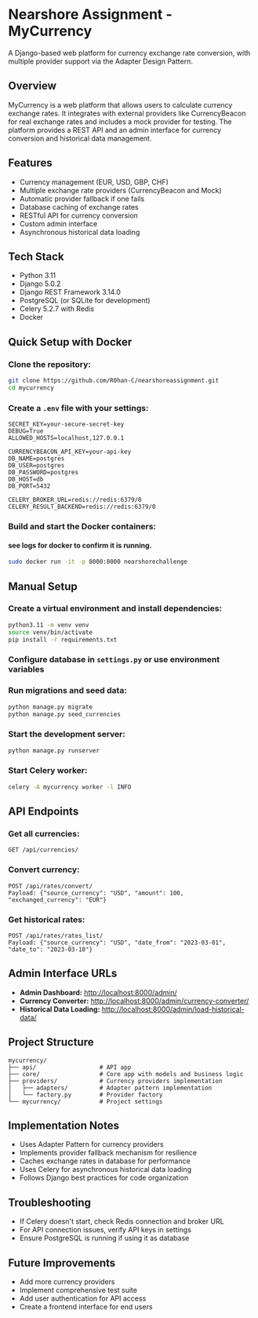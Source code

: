 # Nearshore Assignment - MyCurrency

A Django-based web platform for currency exchange rate conversion, with multiple provider support via the Adapter Design Pattern.

## Overview

MyCurrency is a web platform that allows users to calculate currency exchange rates. It integrates with external providers like CurrencyBeacon for real exchange rates and includes a mock provider for testing. The platform provides a REST API and an admin interface for currency conversion and historical data management.

## Features

- Currency management (EUR, USD, GBP, CHF)
- Multiple exchange rate providers (CurrencyBeacon and Mock)
- Automatic provider fallback if one fails
- Database caching of exchange rates
- RESTful API for currency conversion
- Custom admin interface
- Asynchronous historical data loading

## Tech Stack

- Python 3.11
- Django 5.0.2
- Django REST Framework 3.14.0
- PostgreSQL (or SQLite for development)
- Celery 5.2.7 with Redis
- Docker

## Quick Setup with Docker

### Clone the repository:

```bash
git clone https://github.com/R0han-C/nearshoreassignment.git
cd mycurrency
```

### Create a `.env` file with your settings:

```
SECRET_KEY=your-secure-secret-key
DEBUG=True
ALLOWED_HOSTS=localhost,127.0.0.1

CURRENCYBEACON_API_KEY=your-api-key
DB_NAME=postgres
DB_USER=postgres
DB_PASSWORD=postgres
DB_HOST=db
DB_PORT=5432

CELERY_BROKER_URL=redis://redis:6379/0
CELERY_RESULT_BACKEND=redis://redis:6379/0
```

### Build and start the Docker containers:
#### see logs for docker to confirm it is running.

```bash
sudo docker run -it -p 8000:8000 nearshorechallenge
```

## Manual Setup

### Create a virtual environment and install dependencies:

```bash
python3.11 -m venv venv
source venv/bin/activate
pip install -r requirements.txt
```

### Configure database in `settings.py` or use environment variables

### Run migrations and seed data:

```bash
python manage.py migrate
python manage.py seed_currencies
```

### Start the development server:

```bash
python manage.py runserver
```

### Start Celery worker:

```bash
celery -A mycurrency worker -l INFO
```

## API Endpoints

### Get all currencies:

```
GET /api/currencies/
```

### Convert currency:

```
POST /api/rates/convert/
Payload: {"source_currency": "USD", "amount": 100, "exchanged_currency": "EUR"}
```

### Get historical rates:

```
POST /api/rates/rates_list/
Payload: {"source_currency": "USD", "date_from": "2023-03-01", "date_to": "2023-03-10"}
```

## Admin Interface URLs

- **Admin Dashboard:** [http://localhost:8000/admin/](http://localhost:8000/admin/)
- **Currency Converter:** [http://localhost:8000/admin/currency-converter/](http://localhost:8000/admin/currency-converter/)
- **Historical Data Loading:** [http://localhost:8000/admin/load-historical-data/](http://localhost:8000/admin/load-historical-data/)

## Project Structure

```
mycurrency/
├── api/                  # API app
├── core/                 # Core app with models and business logic
├── providers/            # Currency providers implementation
│   ├── adapters/         # Adapter pattern implementation
│   └── factory.py        # Provider factory
└── mycurrency/           # Project settings
```

## Implementation Notes

- Uses Adapter Pattern for currency providers
- Implements provider fallback mechanism for resilience
- Caches exchange rates in database for performance
- Uses Celery for asynchronous historical data loading
- Follows Django best practices for code organization

## Troubleshooting

- If Celery doesn't start, check Redis connection and broker URL
- For API connection issues, verify API keys in settings
- Ensure PostgreSQL is running if using it as database

## Future Improvements

- Add more currency providers
- Implement comprehensive test suite
- Add user authentication for API access
- Create a frontend interface for end users
